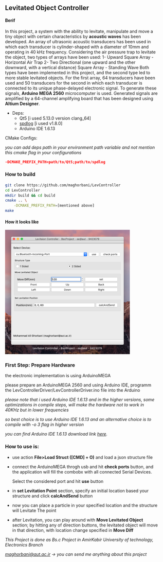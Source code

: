 ## Levitated Object Controller

#### Berif
In this project, a system with the ability to levitate, manipulate and move a tiny object with certain characteristics by **acoustic waves** has been developed. An array of ultrasonic acoustic transducers has been used in which each transducer is cylinder-shaped with a diameter of 10mm and operating in 40 kHz frequency.
Considering the air pressure trap to levitate the object, two types of arrays have been used: 
1- Upward Square Array - Horizontal Air Trap 
2- Two Directional (one upward and the other downward, with a vertical distance) Square Array - Standing Wave 
Both types have been implemented in this project, and the second type led to more stable levitated objects. 
For the first array, 64 transducers have been used and 50 transducers for the second in which each transducer is connected to its unique phase-delayed electronic signal. 
To generate these signals, **Arduino MEGA 2560** microcomputer is used. Generated signals are amplified by a 64-channel amplifying board that has been designed using **Altium Designer**. 

* Deps:
  * Qt5 [i used 5.13.0 version clang_64]
  * [spdlog](https://github.com/gabime/spdlog) [i used v1.8.0] 
  * Arduino IDE 1.6.13

CMake Configs:

*you can add deps path in your environment path variable and not mention this cmake flag in your configurations*

```cmake
-DCMAKE_PREFIX_PATH=path/to/Qt5;path/to/spdlog
```

### How to build

```bash
git clone https://github.com/maghorbani/LevController
cd LevController
mkdir build && cd build
cmake .. \
	-DCMAKE_PREFIX_PATH=[mentioned above]
make
```

#### How it looks like

<img src="images/main.png" alt="Levitation Controller App screenShot" style="zoom:40%;" />



### First Step: Prepare Hardware

the electronic implementation is using ArduinoMEGA

please prepare an ArduinoMEGA 2560 and using Arduino IDE, programm the LevControllerDriver/LevControllerDriver.ino file into the Arduino

*please note that i used Arduino IDE 1.6.13 and in the higher versions, some optimizations in compile steps, will make the hardware not to work in 40KHz but in lower frequencies*

*so best choice is to use Arduino IDE 1.6.13 and an alternative choice is to compile with -o 3 flag in higher version*

*you can find Arduino IDE 1.6.13 download link [here](https://www.arduino.cc/en/main/OldSoftwareReleases).*

### How to use is:

* use action **File>Load Struct ([CMD] + O)** and load a json structure file

* connect the ArduinoMEGA throgh usb and hit **check ports** button, and the application will fill the combobx with all connected Serial Devices.

  Select the considered port and hit **use** button

* in **set Levitation Point** section, specify an initial location based your structure and click **calcAndSend** button

* now you can place a particle in your specified location and the structure will Levitate The point

* after Levitation, you can play around with **Move Levitated Object** section; by hitting any of direction buttons, the levitated object will move in that direction, with location change specified in **Move Diff**

*This Project is done as Bs.c Project in AmirKabir University of technology, Electronics Branch*

*maghorbani@aut.ac.ir -> you can send me anything about this project*
